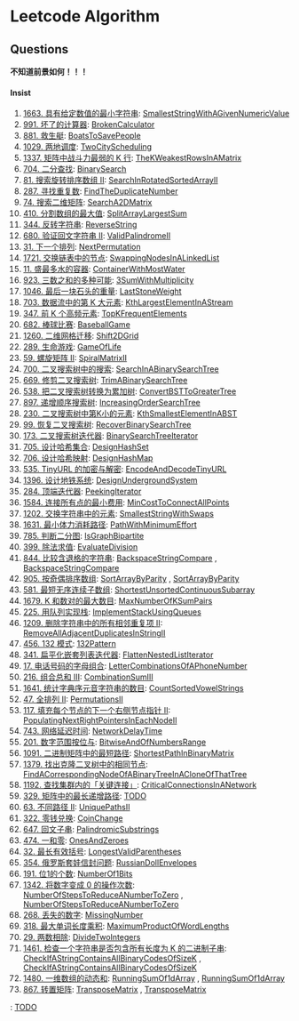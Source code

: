 # Leetcode Algorithm

## Questions

**不知道前景如何！！！**

#### Insist

1. [1663. 具有给定数值的最小字符串](https://leetcode.com/problems/smallest-string-with-a-given-numeric-value/): [SmallestStringWithAGivenNumericValue](./src/main/java/com/inbetter/homework/leetcode/SmallestStringWithAGivenNumericValue.java)
2. [991. 坏了的计算器](https://leetcode.com/problems/broken-calculator/): [BrokenCalculator](./src/main/java/com/inbetter/homework/leetcode/BrokenCalculator.java)
3. [881. 救生艇](https://leetcode.com/problems/boats-to-save-people/): [BoatsToSavePeople](./src/main/java/com/inbetter/homework/leetcode/BoatsToSavePeople.java)
4. [1029. 两地调度](https://leetcode.com/problems/two-city-scheduling/): [TwoCityScheduling](./src/main/java/com/inbetter/homework/leetcode/TwoCityScheduling.java)
5. [1337. 矩阵中战斗力最弱的 K 行](https://leetcode.com/problems/the-k-weakest-rows-in-a-matrix/): [TheKWeakestRowsInAMatrix](./src/main/java/com/inbetter/homework/leetcode/TheKWeakestRowsInAMatrix.java)
6. [704. 二分查找](https://leetcode.com/problems/binary-search/): [BinarySearch](./src/main/java/com/inbetter/homework/leetcode/BinarySearch.java)
7. [81. 搜索旋转排序数组 II](https://leetcode.com/problems/search-in-rotated-sorted-array-ii/): [SearchInRotatedSortedArrayII](./src/main/java/com/inbetter/homework/leetcode/SearchInRotatedSortedArrayII.java)
8. [287. 寻找重复数](https://leetcode.com/problems/find-the-duplicate-number/): [FindTheDuplicateNumber](./src/main/java/com/inbetter/homework/leetcode/FindTheDuplicateNumber.java)
9. [74. 搜索二维矩阵](https://leetcode.com/problems/search-a-2d-matrix/): [SearchA2DMatrix](./src/main/java/com/inbetter/homework/leetcode/SearchA2DMatrix.java)
10. [410. 分割数组的最大值](https://leetcode.com/problems/split-array-largest-sum/): [SplitArrayLargestSum](./src/main/java/com/inbetter/homework/leetcode/SplitArrayLargestSum.java)
11. [344. 反转字符串](https://leetcode.com/problems/reverse-string/): [ReverseString](./src/main/java/com/inbetter/homework/leetcode/ReverseString.java)
12. [680. 验证回文字符串 Ⅱ](https://leetcode.com/problems/valid-palindrome-ii/): [ValidPalindromeII](./src/main/java/com/inbetter/homework/leetcode/ValidPalindromeII.java)
13. [31. 下一个排列](https://leetcode.com/problems/next-permutation/): [NextPermutation](./src/main/java/com/inbetter/homework/leetcode/NextPermutation.java)
14. [1721. 交换链表中的节点](https://leetcode.com/problems/swapping-nodes-in-a-linked-list/): [SwappingNodesInALinkedList](./src/main/java/com/inbetter/homework/leetcode/SwappingNodesInALinkedList.java)
15. [11. 盛最多水的容器](https://leetcode.com/problems/container-with-most-water/): [ContainerWithMostWater](./src/main/java/com/inbetter/homework/leetcode/ContainerWithMostWater.java)
16. [923. 三数之和的多种可能](https://leetcode.com/problems/3sum-with-multiplicity/): [3SumWithMultiplicity](./src/main/java/com/inbetter/homework/leetcode/ThreeSumWithMultiplicity.java)
17. [1046. 最后一块石头的重量](https://leetcode.com/problems/last-stone-weight/): [LastStoneWeight](./src/main/java/com/inbetter/homework/leetcode/LastStoneWeight.java)
18. [703. 数据流中的第 K 大元素](https://leetcode.com/problems/kth-largest-element-in-a-stream/): [KthLargestElementInAStream](./src/main/java/com/inbetter/homework/leetcode/KthLargest.java)
19. [347. 前 K 个高频元素](https://leetcode.com/problems/top-k-frequent-elements/): [TopKFrequentElements](./src/main/java/com/inbetter/homework/leetcode/TopKFrequentElements.java)
20. [682. 棒球比赛](https://leetcode.com/problems/baseball-game/): [BaseballGame](./src/main/java/com/inbetter/homework/leetcode/BaseballGame.java)
21. [1260. 二维网格迁移](https://leetcode.com/problems/shift-2d-grid/): [Shift2DGrid](./src/main/java/com/inbetter/homework/leetcode/Shift2DGrid.java)
22. [289. 生命游戏](https://leetcode.com/problems/game-of-life/): [GameOfLife](./src/main/java/com/inbetter/homework/leetcode/GameOfLife.java)
23. [59. 螺旋矩阵 II](https://leetcode.com/problems/spiral-matrix-ii/): [SpiralMatrixII](./src/main/java/com/inbetter/homework/leetcode/SpiralMatrixII.java)
24. [700. 二叉搜索树中的搜索](https://leetcode.com/problems/search-in-a-binary-search-tree/): [SearchInABinarySearchTree](./src/main/java/com/inbetter/homework/leetcode/SearchInABinarySearchTree.java)
25. [669. 修剪二叉搜索树](https://leetcode.com/problems/trim-a-binary-search-tree/): [TrimABinarySearchTree](./src/main/java/com/inbetter/homework/leetcode/TrimABinarySearchTree.java)
26. [538. 把二叉搜索树转换为累加树](https://leetcode.com/problems/convert-bst-to-greater-tree/): [ConvertBSTToGreaterTree](./src/main/java/com/inbetter/homework/leetcode/ConvertBSTToGreaterTree.java)
27. [897. 递增顺序搜索树](https://leetcode.com/problems/increasing-order-search-tree/): [IncreasingOrderSearchTree](./src/main/java/com/inbetter/homework/leetcode/IncreasingOrderSearchTree.java)
28. [230. 二叉搜索树中第K小的元素](https://leetcode.com/problems/kth-smallest-element-in-a-bst/): [KthSmallestElementInABST](./src/main/java/com/inbetter/homework/leetcode/KthSmallestElementInABST.java)
29. [99. 恢复二叉搜索树](https://leetcode.com/problems/recover-binary-search-tree/): [RecoverBinarySearchTree](./src/main/java/com/inbetter/homework/leetcode/RecoverBinarySearchTree.java)
30. [173. 二叉搜索树迭代器](https://leetcode.com/problems/binary-search-tree-iterator/): [BinarySearchTreeIterator](./src/main/java/com/inbetter/homework/leetcode/BSTIterator.java)
31. [705. 设计哈希集合](https://leetcode.com/problems/design-hashset/): [DesignHashSet](./src/main/java/com/inbetter/homework/leetcode/MyHashSet.java)
32. [706. 设计哈希映射](https://leetcode.com/problems/design-hashmap/): [DesignHashMap](./src/main/java/com/inbetter/homework/leetcode/MyHashMap.java)
33. [535. TinyURL 的加密与解密](https://leetcode.com/problems/encode-and-decode-tinyurl/): [EncodeAndDecodeTinyURL](./src/main/java/com/inbetter/homework/leetcode/EncodeAndDecodeTinyURL.java)
34. [1396. 设计地铁系统](https://leetcode.com/problems/design-underground-system/): [DesignUndergroundSystem](./src/main/java/com/inbetter/homework/leetcode/UndergroundSystem.java)
35. [284. 顶端迭代器](https://leetcode.com/problems/peeking-iterator/): [PeekingIterator](./src/main/java/com/inbetter/homework/leetcode/PeekingIterator.java)
36. [1584. 连接所有点的最小费用](https://leetcode.com/problems/min-cost-to-connect-all-points/): [MinCostToConnectAllPoints](./src/main/java/com/inbetter/homework/leetcode/MinCostToConnectAllPoints.java)
37. [1202. 交换字符串中的元素](https://leetcode.com/problems/smallest-string-with-swaps/): [SmallestStringWithSwaps](./src/main/java/com/inbetter/homework/leetcode/SmallestStringWithSwaps.java)
38. [1631. 最小体力消耗路径](https://leetcode.com/problems/path-with-minimum-effort/): [PathWithMinimumEffort](./src/main/java/com/inbetter/homework/leetcode/PathWithMinimumEffort.java)
39. [785. 判断二分图](https://leetcode.com/problems/is-graph-bipartite/): [IsGraphBipartite](./src/main/java/com/inbetter/homework/leetcode/IsGraphBipartite.java)
40. [399. 除法求值](https://leetcode.com/problems/evaluate-division/): [EvaluateDivision](./src/main/java/com/inbetter/homework/leetcode/EvaluateDivision.java)
41. [844. 比较含退格的字符串](https://leetcode.com/problems/backspace-string-compare/): [BackspaceStringCompare](./src/main/java/com/inbetter/homework/leetcode/BackspaceStringCompare.java) , [BackspaceStringCompare](./src/main/java/com/inbetter/homework/leetcode/BackspaceStringCompare2.java)
42. [905. 按奇偶排序数组](https://leetcode.com/problems/sort-array-by-parity/): [SortArrayByParity](./src/main/java/com/inbetter/homework/leetcode/SortArrayByParity.java) , [SortArrayByParity](./src/main/java/com/inbetter/homework/leetcode/SortArrayByParity2.java)
43. [581. 最短无序连续子数组](https://leetcode.com/problems/shortest-unsorted-continuous-subarray/): [ShortestUnsortedContinuousSubarray](./src/main/java/com/inbetter/homework/leetcode/ShortestUnsortedContinuousSubarray.java)
44. [1679. K 和数对的最大数目](https://leetcode.com/problems/max-number-of-k-sum-pairs/): [MaxNumberOfKSumPairs](./src/main/java/com/inbetter/homework/leetcode/MaxNumberOfKSumPairs.java)
45. [225. 用队列实现栈](https://leetcode.com/problems/implement-stack-using-queues/): [ImplementStackUsingQueues](./src/main/java/com/inbetter/homework/leetcode/MyStack.java)
46. [1209. 删除字符串中的所有相邻重复项 II](https://leetcode.com/problems/remove-all-adjacent-duplicates-in-string-ii/): [RemoveAllAdjacentDuplicatesInStringII](./src/main/java/com/inbetter/homework/leetcode/RemoveAllAdjacentDuplicatesInStringII.java)
47. [456. 132 模式](https://leetcode.com/problems/132-pattern/): [132Pattern](./src/main/java/com/inbetter/homework/leetcode/OneThreeTwoPattern.java)
48. [341. 扁平化嵌套列表迭代器](https://leetcode.com/problems/flatten-nested-list-iterator/): [FlattenNestedListIterator](./src/main/java/com/inbetter/homework/leetcode/NestedIterator.java)
49. [17. 电话号码的字母组合](https://leetcode.com/problems/letter-combinations-of-a-phone-number/): [LetterCombinationsOfAPhoneNumber](./src/main/java/com/inbetter/homework/leetcode/LetterCombinationsOfAPhoneNumber.java)
50. [216. 组合总和 III](https://leetcode.com/problems/combination-sum-iii/): [CombinationSumIII](./src/main/java/com/inbetter/homework/leetcode/CombinationSumIII.java)
51. [1641. 统计字典序元音字符串的数目](https://leetcode.com/problems/count-sorted-vowel-strings/): [CountSortedVowelStrings](./src/main/java/com/inbetter/homework/leetcode/CountSortedVowelStrings.java)
52. [47. 全排列 II](https://leetcode.com/problems/permutations-ii/): [PermutationsII](./src/main/java/com/inbetter/homework/leetcode/PermutationsII.java)
53. [117. 填充每个节点的下一个右侧节点指针 II](https://leetcode.com/problems/populating-next-right-pointers-in-each-node-ii/): [PopulatingNextRightPointersInEachNodeII](./src/main/java/com/inbetter/homework/leetcode/PopulatingNextRightPointersInEachNodeII.java)
54. [743. 网络延迟时间](https://leetcode.com/problems/network-delay-time/): [NetworkDelayTime](./src/main/java/com/inbetter/homework/leetcode/NetworkDelayTime.java)
55. [201. 数字范围按位与](https://leetcode.com/problems/bitwise-and-of-numbers-range/): [BitwiseAndOfNumbersRange](./src/main/java/com/inbetter/homework/leetcode/BitwiseAndOfNumbersRange.java)
56. [1091. 二进制矩阵中的最短路径](https://leetcode.com/problems/shortest-path-in-binary-matrix/): [ShortestPathInBinaryMatrix](./src/main/java/com/inbetter/homework/leetcode/ShortestPathInBinaryMatrix.java)
57. [1379. 找出克隆二叉树中的相同节点](https://leetcode.com/problems/find-a-corresponding-node-of-a-binary-tree-in-a-clone-of-that-tree/): [FindACorrespondingNodeOfABinaryTreeInACloneOfThatTree](./src/main/java/com/inbetter/homework/leetcode/FindACorrespondingNodeOfABinaryTreeInACloneOfThatTree.java)
58. [1192. 查找集群内的「关键连接」](https://leetcode.com/problems/critical-connections-in-a-network/): [CriticalConnectionsInANetwork](./src/main/java/com/inbetter/homework/leetcode/CriticalConnectionsInANetwork.java)
59. [329. 矩阵中的最长递增路径](https://leetcode.com/problems/longest-increasing-path-in-a-matrix/): [TODO](./src/main/java/com/inbetter/homework/leetcode/LongestIncreasingPathInAMatrix.java)
60. [63. 不同路径 II](https://leetcode.com/problems/unique-paths-ii/): [UniquePathsII](./src/main/java/com/inbetter/homework/leetcode/UniquePathsII.java)
61. [322. 零钱兑换](https://leetcode.com/problems/coin-change/): [CoinChange](./src/main/java/com/inbetter/homework/leetcode/CoinChange.java)
62. [647. 回文子串](https://leetcode.cn/problems/palindromic-substrings/): [PalindromicSubstrings](./src/main/java/com/inbetter/homework/leetcode/PalindromicSubstrings.java)
63. [474. 一和零](https://leetcode.cn/problems/ones-and-zeroes/): [OnesAndZeroes](./src/main/java/com/inbetter/homework/leetcode/OnesAndZeroes.java)
64. [32. 最长有效括号](https://leetcode.cn/problems/longest-valid-parentheses/): [LongestValidParentheses](./src/main/java/com/inbetter/homework/leetcode/LongestValidParentheses.java)
65. [354. 俄罗斯套娃信封问题](https://leetcode.cn/problems/russian-doll-envelopes/): [RussianDollEnvelopes](./src/main/java/com/inbetter/homework/leetcode/RussianDollEnvelopes.java)
66. [191. 位1的个数](https://leetcode.cn/problems/number-of-1-bits/): [NumberOf1Bits](./src/main/java/com/inbetter/homework/leetcode/NumberOf1Bits.java)
67. [1342. 将数字变成 0 的操作次数](https://leetcode.cn/problems/number-of-steps-to-reduce-a-number-to-zero/): [NumberOfStepsToReduceANumberToZero](./src/main/java/com/inbetter/homework/leetcode/NumberOfStepsToReduceANumberToZero.java) , [NumberOfStepsToReduceANumberToZero](./src/main/java/com/inbetter/homework/leetcode/NumberOfStepsToReduceANumberToZero2.java)
68. [268. 丢失的数字](https://leetcode.cn/problems/missing-number/): [MissingNumber](./src/main/java/com/inbetter/homework/leetcode/MissingNumber.java)
69. [318. 最大单词长度乘积](https://leetcode.cn/problems/maximum-product-of-word-lengths/): [MaximumProductOfWordLengths](./src/main/java/com/inbetter/homework/leetcode/MaximumProductOfWordLengths.java)
70. [29. 两数相除](https://leetcode.cn/problems/divide-two-integers/): [DivideTwoIntegers](./src/main/java/com/inbetter/homework/leetcode/DivideTwoIntegers.java)
71. [1461. 检查一个字符串是否包含所有长度为 K 的二进制子串](https://leetcode.cn/problems/check-if-a-string-contains-all-binary-codes-of-size-k/): [CheckIfAStringContainsAllBinaryCodesOfSizeK](./src/main/java/com/inbetter/homework/leetcode/CheckIfAStringContainsAllBinaryCodesOfSizeK.java) , [CheckIfAStringContainsAllBinaryCodesOfSizeK](./src/main/java/com/inbetter/homework/leetcode/CheckIfAStringContainsAllBinaryCodesOfSizeK2.java)
72. [1480. 一维数组的动态和](https://leetcode.cn/problems/running-sum-of-1d-array/): [RunningSumOf1dArray](./src/main/java/com/inbetter/homework/leetcode/RunningSumOf1dArray.java) , [RunningSumOf1dArray](./src/main/java/com/inbetter/homework/leetcode/RunningSumOf1dArray2.java)
73. [867. 转置矩阵](https://leetcode.cn/problems/transpose-matrix/): [TransposeMatrix](./src/main/java/com/inbetter/homework/leetcode/TransposeMatrix.java) , [TransposeMatrix](./src/main/java/com/inbetter/homework/leetcode/TransposeMatrix2.java)


: [TODO](./src/main/java/com/inbetter/homework/leetcode/TODO.java)